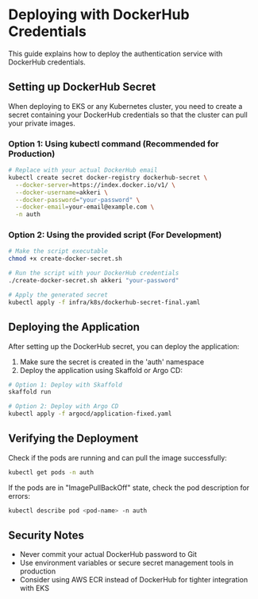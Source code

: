# Deploying with DockerHub Credentials

This guide explains how to deploy the authentication service with DockerHub credentials.

## Setting up DockerHub Secret

When deploying to EKS or any Kubernetes cluster, you need to create a secret containing your DockerHub credentials so that the cluster can pull your private images.

### Option 1: Using kubectl command (Recommended for Production)

```bash
# Replace with your actual DockerHub email
kubectl create secret docker-registry dockerhub-secret \
  --docker-server=https://index.docker.io/v1/ \
  --docker-username=akkeri \
  --docker-password="your-password" \
  --docker-email=your-email@example.com \
  -n auth
```

### Option 2: Using the provided script (For Development)

```bash
# Make the script executable
chmod +x create-docker-secret.sh

# Run the script with your DockerHub credentials
./create-docker-secret.sh akkeri "your-password"

# Apply the generated secret
kubectl apply -f infra/k8s/dockerhub-secret-final.yaml
```

## Deploying the Application

After setting up the DockerHub secret, you can deploy the application:

1. Make sure the secret is created in the 'auth' namespace
2. Deploy the application using Skaffold or Argo CD:

```bash
# Option 1: Deploy with Skaffold
skaffold run

# Option 2: Deploy with Argo CD
kubectl apply -f argocd/application-fixed.yaml
```

## Verifying the Deployment

Check if the pods are running and can pull the image successfully:

```bash
kubectl get pods -n auth
```

If the pods are in "ImagePullBackOff" state, check the pod description for errors:

```bash
kubectl describe pod <pod-name> -n auth
```

## Security Notes

- Never commit your actual DockerHub password to Git
- Use environment variables or secure secret management tools in production
- Consider using AWS ECR instead of DockerHub for tighter integration with EKS 